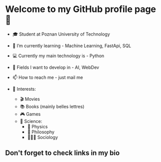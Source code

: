 # Welcome to my GitHub profile page 👋

- 🎓 Student at Poznan University of Technology

- 🌱 I’m currently learning - Machine Learning, FastApi, SQL
- 💻 Currently my main technology is - Python
- 🤔 Fields I want to develop in - AI, WebDev
- 📫 How to reach me - just mail me
- 🧠 Interests:
  - 🎬 Movies
  - 📚 Books (mainly belles lettres)
  - 🎮 Games
  - 🧪 Science:
    - 🌌 Physics
    - 🧠 Philosophy
    - 🧑‍🤝‍🧑 Sociology

## Don't forget to check links in my bio
